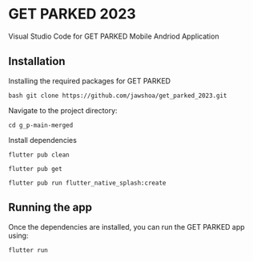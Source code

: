 # GET PARKED 2023

Visual Studio Code for GET PARKED Mobile Andriod Application


## Installation

Installing the required packages for GET PARKED 

```
bash git clone https://github.com/jawshoa/get_parked_2023.git
```



Navigate to the project directory:
```
cd g_p-main-merged
```

Install dependencies
```
flutter pub clean
```

```
flutter pub get
```

```
flutter pub run flutter_native_splash:create
```


## Running the app 
Once the dependencies are installed, you can run the GET PARKED app using:
```
flutter run
```
